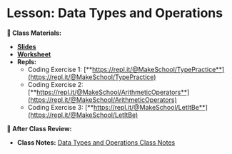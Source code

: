 # Lesson: Data Types and Operations
**📝 Class Materials:**
- [**Slides**](https://docs.google.com/presentation/d/17Y4AvJINSMdyTU1zd5UlIPl6vybdqmp5AMaCMLMgOLo/edit#slide=id.p)
- [**Worksheet**](https://docs.google.com/document/d/15bLc1rmHMl1mp7khr32wW7Cv3Gl8I97ZI4_RwWOLycc/copy)
- **Repls:**
	- Coding Exercise 1: [**https://repl.it/@MakeSchool/TypePractice**](https://repl.it/@MakeSchool/TypePractice)
	- Coding Exercise 2: [**https://repl.it/@MakeSchool/ArithmeticOperators**](https://repl.it/@MakeSchool/ArithmeticOperators)
	- Coding Exercise 3: [**https://repl.it/@MakeSchool/LetItBe**](https://repl.it/@MakeSchool/LetItBe)

**📖 After Class Review:**
- **Class Notes:** [Data Types and Operations Class Notes](https://docs.google.com/document/d/1DuaOvmpxZsNWZk1hs6eOr9EkYmR99SamxejT_ZTXjnk/edit?usp=sharing)
